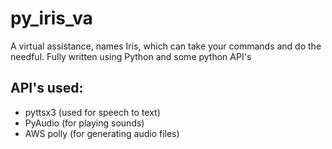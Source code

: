 # py_iris_va
A virtual assistance, names Iris, which can take your commands and do the needful. Fully written using Python and some python API's

## API's used:
- pyttsx3 (used for speech to text)
- PyAudio (for playing sounds)
- AWS polly (for generating audio files)
